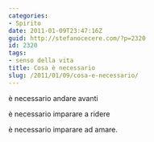 ```yaml
---
categories:
- Spirito
date: 2011-01-09T23:47:16Z
guid: http://stefanocecere.com/?p=2320
id: 2320
tags:
- senso della vita
title: Cosa è necessario
slug: /2011/01/09/cosa-e-necessario/
---
```


<div>
  <p>
    è necessario andare avanti
  </p>
  
  <p>
    è necessario imparare a ridere
  </p>
  
  <p>
    è necessario imparare ad amare.
  </p>
</div>
